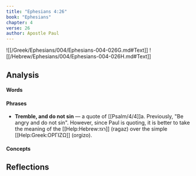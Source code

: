 ```yaml
---
title: "Ephesians 4:26"
book: "Ephesians"
chapter: 4
verse: 26
author: Apostle Paul
---
```

![[/Greek/Ephesians/004/Ephesians-004-026G.md#Text]]
![[/Hebrew/Ephesians/004/Ephesians-004-026H.md#Text]]

## Analysis

#### Words

#### Phrases
- **Tremble, and do not sin** — a quote of [[Psalm/4/4]]a.  Previously, "Be angry and do not sin".  However, since Paul is quoting, it is better to take the meaning of the [[Help:Hebrew:רגז]] (ragaz) over the simple [[Help:Greek:ΟΡΓΙΖΩ]] (orgizo).

#### Concepts

## Reflections
